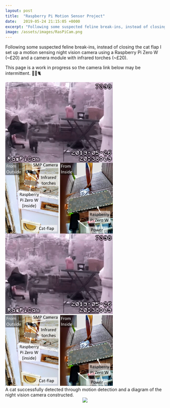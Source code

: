 ```yaml
---
layout: post
title:  "Raspberry Pi Motion Sensor Project"
date:   2019-05-24 21:15:05 +0000
excerpt: "Following some suspected feline break-ins, instead of closing the cat flap I set up a motion sensing night vision camera using a Raspberry Pi Zero W (~£20) and a camera module with infrared torches (~£20)."
image: /assets/images/RasPiCam.png
---
```





<html>
<head>
    <style>
        * {
            margin: 0;
            padding: 0;
        }
        .imgbox {
            display: grid;
            height: 100%;
        }
        .center-fit {
            max-width: 100%;
            max-height: 100vh;
            margin: auto;
        }
    </style>
</head>
<body>
Following some suspected feline break-ins, instead of closing the cat flap I set up a motion sensing night vision camera using a Raspberry Pi Zero W (~£20) and a camera module with infrared torches (~£20).


This page is a work in progress so the camera link below may be intermittent. 
🦇📸🐈


<div class="imgbox">
<img src="/assets/images/20-38-09.gif" alt="drawing" width="340"/> <img src="/assets/images/Slide1aa.jpg" alt="drawing" width="340"/>    
       

</div>
</body>
</html>


<div class="center">
<img src="/assets/images/20-38-09.gif" alt="drawing" width="340"/><img src="/assets/images/Slide1aa.jpg" alt="drawing" width="340"/>
</div>
 A cat successfully detected through motion detection and a diagram of the night vision camera constructed.

    
        


<html>
<head>
    <style>
        * {
            margin: 0;
            padding: 0;
        }
        .imgbox {
            display: grid;
            height: 100%;
        }
        .center-fit {
            max-width: 100%;
            max-height: 100vh;
            margin: auto;
        }
    </style>
</head>
<body>


   
<div class="imgbox">
    <img class="center-fit" src='https://tinyurl.com/y47ef33r'>    
</div>
</body>
</html>






